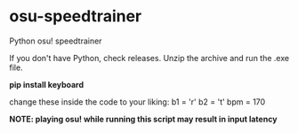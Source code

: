 # osu-speedtrainer
Python osu! speedtrainer

If you don't have Python, check releases. Unzip the archive and run the .exe file.

**pip install keyboard**

change these inside the code to your liking:
  b1 = 'r'
  b2 = 't'
  bpm = 170

**NOTE: playing osu! while running this script may result in input latency**
